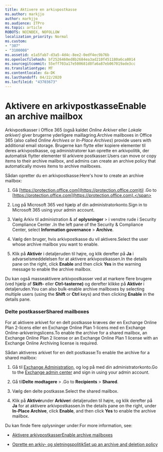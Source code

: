 ```yaml
---
title: Aktivere en arkivpostkasse
ms.author: markjjo
author: markjjo
ms.audience: ITPro
ms.topic: article
ROBOTS: NOINDEX, NOFOLLOW
localization_priority: Normal
ms.custom:
- "307"
- "3100008"
ms.assetid: e1a5fab7-d3a5-4d4c-8ee2-0edf4ec9b76b
ms.openlocfilehash: bf2526460ed8b2684ea3ad210f451180a6ca8014
ms.sourcegitcommit: 55eff703a17e500681d8fa6a87eb067019ade3cc
ms.translationtype: MT
ms.contentlocale: da-DK
ms.lasthandoff: 04/22/2020
ms.locfileid: "43703673"
---
```

# <a name="enable-an-archive-mailbox"></a><span data-ttu-id="43e6e-102">Aktivere en arkivpostkasse</span><span class="sxs-lookup"><span data-stu-id="43e6e-102">Enable an archive mailbox</span></span>

<span data-ttu-id="43e6e-103">Arkivpostkasser i Office 365 (også kaldet *Online Arkiver* eller *Lokale arkiver)* giver brugerne yderligere maillagring.</span><span class="sxs-lookup"><span data-stu-id="43e6e-103">Archive mailboxes in Office 365 (also called *Online Archives* or *In-Place Archives*) provide users with additional email storage.</span></span> <span data-ttu-id="43e6e-104">Brugerne kan flytte eller kopiere elementer til deres arkivpostkasse, og administratorer kan oprette en arkivpolitik, der automatisk flytter elementer til arkivere postkasser.</span><span class="sxs-lookup"><span data-stu-id="43e6e-104">Users can move or copy items to their archive mailbox, and admins can create an archive policy that automatically moves items to archive mailboxes.</span></span>
  
<span data-ttu-id="43e6e-105">Sådan opretter du en arkivpostkasse:</span><span class="sxs-lookup"><span data-stu-id="43e6e-105">Here's how to create an archive mailbox:</span></span>
  
1. <span data-ttu-id="43e6e-106">Gå [https://protection.office.com](https://protection.office.com)til .</span><span class="sxs-lookup"><span data-stu-id="43e6e-106">Go to [https://protection.office.com](https://protection.office.com).</span></span>

2. <span data-ttu-id="43e6e-107">Log på Microsoft 365 ved hjælp af din administratorkonto.</span><span class="sxs-lookup"><span data-stu-id="43e6e-107">Sign in to Microsoft 365 using your admin account.</span></span>

3. <span data-ttu-id="43e6e-108">Vælg Arkiv til administration &amp; af **oplysninger** \> i venstre rude i Security Compliance Center **.**</span><span class="sxs-lookup"><span data-stu-id="43e6e-108">In the left pane of the Security &amp; Compliance Center, select **Information governance** \> **Archive**.</span></span>

4. <span data-ttu-id="43e6e-109">Vælg den bruger, hvis arkivpostkasse du vil aktivere.</span><span class="sxs-lookup"><span data-stu-id="43e6e-109">Select the user whose archive mailbox you want to enable.</span></span>

5. <span data-ttu-id="43e6e-110">Klik på **Aktivér** i detaljeruden til højre, og klik derefter på **Ja** i advarselsmeddelelsen for at aktivere arkivpostkassen.</span><span class="sxs-lookup"><span data-stu-id="43e6e-110">In the details pane on the right, click **Enable** and then click **Yes** in the warning message to enable the archive mailbox.</span></span>

<span data-ttu-id="43e6e-111">Du kan også masseaktivere arkivpostkasser ved at markere flere brugere (ved hjælp af **Skift-** eller **Ctrl-tasterne)** og derefter klikke på **Aktivér** i detaljeruden.</span><span class="sxs-lookup"><span data-stu-id="43e6e-111">You can also bulk-enable archive mailboxes by selecting multiple users (using the **Shift** or **Ctrl** keys) and then clicking **Enable** in the details pane.</span></span>
  
### <a name="shared-mailboxes"></a><span data-ttu-id="43e6e-112">Delte postkasser</span><span class="sxs-lookup"><span data-stu-id="43e6e-112">Shared mailboxes</span></span>

<span data-ttu-id="43e6e-113">For at aktivere arkivet for en delt postkasse kræves der en Exchange Online Plan 2-licens eller en Exchange Online Plan 1-licens med en Exchange Online-arkiveringslicens.</span><span class="sxs-lookup"><span data-stu-id="43e6e-113">To enable the archive for a shared mailbox, an Exchange Online Plan 2 license or an Exchange Online Plan 1 license with an Exchange Online Archiving license is required.</span></span>  

<span data-ttu-id="43e6e-114">Sådan aktiveres arkivet for en delt postkasse:</span><span class="sxs-lookup"><span data-stu-id="43e6e-114">To enable the archive for a shared mailbox:</span></span>

1. <span data-ttu-id="43e6e-115">Gå til [Exchange Administration,](https://outlook.office365.com/ecp) og log på med din administratorkonto.</span><span class="sxs-lookup"><span data-stu-id="43e6e-115">Go to the [Exchange admin center](https://outlook.office365.com/ecp) and sign in using your admin account.</span></span>

2. <span data-ttu-id="43e6e-116">Gå til**Delte** **modtagere** > .</span><span class="sxs-lookup"><span data-stu-id="43e6e-116">Go to **Recipients** > **Shared**.</span></span>

3. <span data-ttu-id="43e6e-117">Vælg den delte postkasse.</span><span class="sxs-lookup"><span data-stu-id="43e6e-117">Select the shared mailbox.</span></span>

4. <span data-ttu-id="43e6e-118">Klik på **Aktivér**under **Arkiver**i detaljeruden til højre, og klik derefter på **Ja** for at aktivere arkivpostkassen.</span><span class="sxs-lookup"><span data-stu-id="43e6e-118">In the details pane on the right, under **In-Place Archive**, click **Enable**, and then click **Yes** to enable the archive mailbox.</span></span>

<span data-ttu-id="43e6e-119">Du kan finde flere oplysninger under:</span><span class="sxs-lookup"><span data-stu-id="43e6e-119">For more information, see:</span></span>
  
- [<span data-ttu-id="43e6e-120">Aktivere arkivpostkasser</span><span class="sxs-lookup"><span data-stu-id="43e6e-120">Enable archive mailboxes</span></span>](https://docs.microsoft.com/office365/securitycompliance/enable-archive-mailboxes)

- [<span data-ttu-id="43e6e-121">Oprette en arkiv- og sletningspolitik</span><span class="sxs-lookup"><span data-stu-id="43e6e-121">Set up an archive and deletion policy</span></span>](https://docs.microsoft.com//office365/securitycompliance/set-up-an-archive-and-deletion-policy-for-mailboxes)
